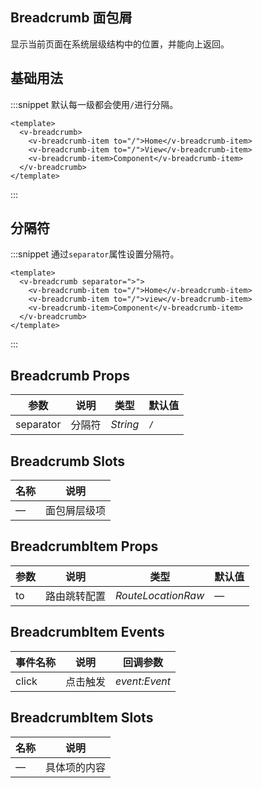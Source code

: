 ## Breadcrumb 面包屑

显示当前页面在系统层级结构中的位置，并能向上返回。

## 基础用法

:::snippet 默认每一级都会使用`/`进行分隔。

```vue
<template>
  <v-breadcrumb>
    <v-breadcrumb-item to="/">Home</v-breadcrumb-item>
    <v-breadcrumb-item to="/">View</v-breadcrumb-item>
    <v-breadcrumb-item>Component</v-breadcrumb-item>
  </v-breadcrumb>
</template>
```

:::

## 分隔符

:::snippet 通过`separator`属性设置分隔符。

```vue
<template>
  <v-breadcrumb separator=">">
    <v-breadcrumb-item to="/">Home</v-breadcrumb-item>
    <v-breadcrumb-item to="/">view</v-breadcrumb-item>
    <v-breadcrumb-item>Component</v-breadcrumb-item>
  </v-breadcrumb>
</template>
```

:::

## Breadcrumb Props

| 参数      | 说明   | 类型     | 默认值 |
| --------- | ------ | -------- | ------ |
| separator | 分隔符 | _String_ | `/`    |

## Breadcrumb Slots

| 名称 | 说明         |
| ---- | ------------ |
| —    | 面包屑层级项 |

## BreadcrumbItem Props

| 参数 | 说明         | 类型               | 默认值 |
| ---- | ------------ | ------------------ | ------ |
| to   | 路由跳转配置 | _RouteLocationRaw_ | —      |

## BreadcrumbItem Events

| 事件名称 | 说明     | 回调参数      |
| -------- | -------- | ------------- |
| click    | 点击触发 | _event:Event_ |

## BreadcrumbItem Slots

| 名称 | 说明         |
| ---- | ------------ |
| —    | 具体项的内容 |
